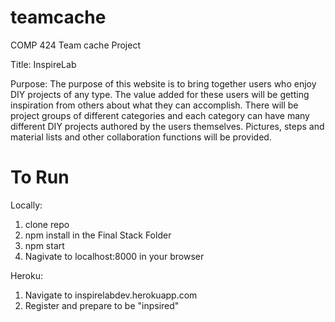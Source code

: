 # teamcache
COMP 424 Team cache Project

Title: InspireLab

Purpose: The purpose of this website is to bring together users who enjoy DIY projects of any type. The value added for these users will be getting inspiration from others about what they can accomplish. There will be project groups of different categories and each category can have many different DIY projects authored by the users themselves. Pictures, steps and material lists and other collaboration functions will be provided.

# To Run
Locally:
1. clone repo
2. npm install in the Final Stack Folder
3. npm start
4. Nagivate to localhost:8000 in your browser

Heroku:
1. Navigate to inspirelabdev.herokuapp.com
2. Register and prepare to be "inpsired"

